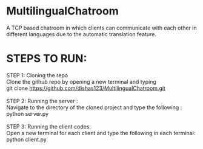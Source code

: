 # MultilingualChatroom <br>
A TCP based chatroom in which clients can communicate with each other in different languages due to the automatic translation feature. <br>
# STEPS TO RUN: <br>
STEP 1: Cloning the repo<br>
Clone the github repo by opening a new terminal and typing <br>
git clone https://github.com/dishas123/MultilingualChatroom.git <br>
<br>
STEP 2: Running the server : <br>
Navigate to the directory of the cloned project and type the following : <br>
python server.py <br>
<br>
STEP 3: Running the client codes: <br>
Open a new terminal for each client and type the following in each terminal: <br>
python client.py
